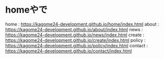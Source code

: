 # homeやで
home    : https://kagome24-development.github.io/home/index.html
about   : https://kagome24-development.github.io/about/index.html
news    : https://kagome24-development.github.io/news/index.html
create  : https://kagome24-development.github.io/create/index.html
policy  : https://kagome24-development.github.io/policy/index.html
contact : https://kagome24-development.github.io/contact/index.html
